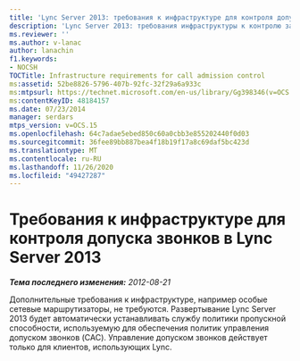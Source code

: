 ```yaml
---
title: 'Lync Server 2013: требования к инфраструктуре для контроля допуска звонков'
description: 'Lync Server 2013: требования инфраструктуры к контролю за допуском звонков.'
ms.reviewer: ''
ms.author: v-lanac
author: lanachin
f1.keywords:
- NOCSH
TOCTitle: Infrastructure requirements for call admission control
ms:assetid: 52be8826-5796-407b-92fc-32f29a6a933c
ms:mtpsurl: https://technet.microsoft.com/en-us/library/Gg398346(v=OCS.15)
ms:contentKeyID: 48184157
ms.date: 07/23/2014
manager: serdars
mtps_version: v=OCS.15
ms.openlocfilehash: 64c7adae5ebed850c60a0cbb3e855202440f0d03
ms.sourcegitcommit: 36fee89bb887bea4f18b19f17a8c69daf5bc423d
ms.translationtype: MT
ms.contentlocale: ru-RU
ms.lasthandoff: 11/26/2020
ms.locfileid: "49427287"
---
```

# <a name="infrastructure-requirements-for-call-admission-control-in-lync-server-2013"></a>Требования к инфраструктуре для контроля допуска звонков в Lync Server 2013

<div data-xmlns="http://www.w3.org/1999/xhtml">

<div class="topic" data-xmlns="http://www.w3.org/1999/xhtml" data-msxsl="urn:schemas-microsoft-com:xslt" data-cs="https://msdn.microsoft.com/">

<div data-asp="https://msdn2.microsoft.com/asp">



</div>

<div id="mainSection">

<div id="mainBody">

<span> </span>

_**Тема последнего изменения:** 2012-08-21_

Дополнительные требования к инфраструктуре, например особые сетевые маршрутизаторы, не требуются. Развертывание Lync Server 2013 будет автоматически устанавливать службу политики пропускной способности, используемую для обеспечения политик управления допуском звонков (CAC). Управление допуском звонков действует только для клиентов, использующих Lync.

</div>

<span> </span>

</div>

</div>

</div>

